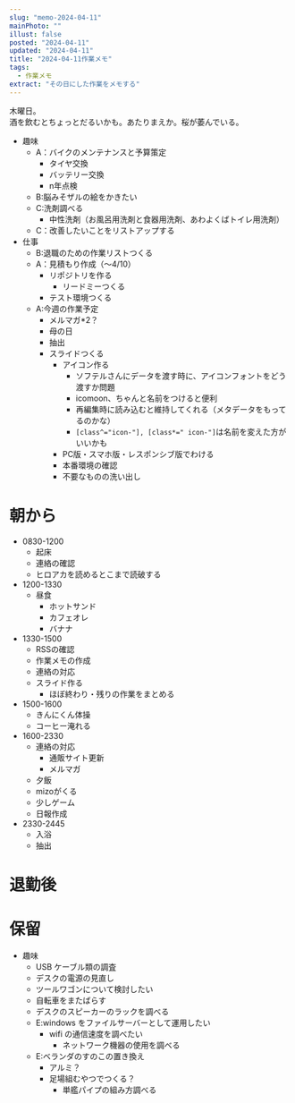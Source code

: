 ```yaml
---
slug: "memo-2024-04-11"
mainPhoto: ""
illust: false
posted: "2024-04-11"
updated: "2024-04-11"
title: "2024-04-11作業メモ"
tags:
  - 作業メモ
extract: "その日にした作業をメモする"
---
```


木曜日。  
酒を飲むとちょっとだるいかも。あたりまえか。桜が萎んでいる。

- 趣味
  - A：バイクのメンテナンスと予算策定
    - タイヤ交換
    - バッテリー交換
    - n年点検
  - B:脳みそザルの絵をかきたい
  - C:洗剤調べる
    - 中性洗剤（お風呂用洗剤と食器用洗剤、あわよくばトイレ用洗剤）
  - C：改善したいことをリストアップする
- 仕事
  - B:退職のための作業リストつくる
  - A：見積もり作成（〜4/10）
    - リポジトリを作る
      - リードミーつくる
    - テスト環境つくる    
  - A:今週の作業予定
    - メルマガ*2？
    - 母の日
    - 抽出
    - スライドつくる
      - アイコン作る
        - ソフテルさんにデータを渡す時に、アイコンフォントをどう渡すか問題
        - icomoon、ちゃんと名前をつけると便利
        - 再編集時に読み込むと維持してくれる（メタデータをもってるのかな）
        - `[class^="icon-"], [class*=" icon-"]`は名前を変えた方がいいかも
      - PC版・スマホ版・レスポンシブ版でわける
      - 本番環境の確認
      - 不要なものの洗い出し

# 朝から

- 0830-1200
  - 起床
  - 連絡の確認
  - ヒロアカを読めるとこまで読破する
- 1200-1330
  - 昼食
    - ホットサンド
    - カフェオレ
    - バナナ
- 1330-1500
  - RSSの確認
  - 作業メモの作成
  - 連絡の対応
  - スライド作る
    - ほぼ終わり・残りの作業をまとめる
- 1500-1600
  - きんにくん体操
  - コーヒー淹れる
- 1600-2330
  - 連絡の対応
    - 通販サイト更新
    - メルマガ
  - 夕飯
  - mizoがくる
  - 少しゲーム
  - 日報作成
- 2330-2445
  - 入浴
  - 抽出



# 退勤後


# 保留

- 趣味
  - USB ケーブル類の調査
  - デスクの電源の見直し
  - ツールワゴンについて検討したい
  - 自転車をまたばらす
  - デスクのスピーカーのラックを調べる
  - E:windows をファイルサーバーとして運用したい
    - wifi の通信速度を調べたい
      - ネットワーク機器の使用を調べる
  - E:ベランダのすのこの置き換え
    - アルミ？
    - 足場組むやつでつくる？
      - 単艦パイプの組み方調べる
